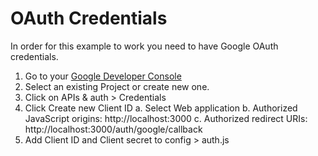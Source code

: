# OAuth Credentials
In order for this example to work you need to have Google OAuth credentials.

1. Go to your [Google Developer Console](https://console.developers.google.com/project)
2. Select an existing Project or create new one.
3. Click on APIs & auth > Credentials
4. Click Create new Client ID
  a. Select Web application
  b. Authorized JavaScript origins: http://localhost:3000
  c. Authorized redirect URIs: http://localhost:3000/auth/google/callback
5. Add Client ID and Client secret to config > auth.js
